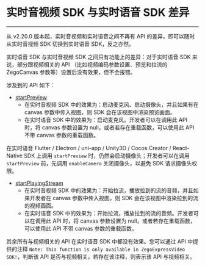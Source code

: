 # 实时音视频 SDK 与实时语音 SDK 差异

- - -

从 v2.20.0 版本起，实时音视频和实时语音之间不再有 API 的差异，即可以随时从实时音视频 SDK 切换到实时语音 SDK，反之亦然。

实时语音 SDK 与实时音视频 SDK 之间只有功能上的差异：对于实时语音 SDK 来说，部分跟视频相关的 API （比如视频编码参数设置、预览和拉流的 ZegoCanvas 参数等）设置后没有效果，但不会报错。

涉及到的 API 如下：

- [startPreview](https://doc-zh.zego.im/article/api?doc=Express_Audio_SDK_API~cpp_macos~class~IZegoExpressEngine#start-preview)
    - 在实时音视频 SDK 中的效果为：启动麦克风、启动摄像头，并且如果有在 canvas 参数中传入视图，则 SDK 会在该视图中渲染预览画面。
    - 在实时语音 SDK 中的效果为：启动麦克风。开发者可以在调用此 API 时，将 canvas 参数设置为 null，或者若存在重载函数，可以使用此 API 不带 canvas 参数的重载函数。

<Warning title="注意">


在实时语音 Flutter / Electron / uni-app / Unity3D / Cocos Creator / React-Native SDK 上调用 `startPreview` 时，仍然会启动摄像头；开发者可以在调用 `startPreview` 前，先调用 `enableCamera` 关闭摄像头，以避免 SDK 请求摄像头权限。
</Warning>


- [startPlayingStream](https://doc-zh.zego.im/article/api?doc=Express_Audio_SDK_API~cpp_macos~class~IZegoExpressEngine#start-playing-stream)
    - 在实时音视频 SDK 中的效果为：开始拉流，播放拉到的流的音频，并且如果开发者在 canvas 参数中传入视图，则 SDK 会在该视图中渲染拉到的流的视频画面。
    - 在实时语音 SDK 中的效果为：开始拉流，播放拉到的流的音频。开发者可以在调用此 API 时，将 canvas 参数设置为 null，或者若存在重载函数，可以使用此 API 不带 canvas 参数的重载函数。

<Warning title="注意">



其余所有与视频相关的 API 在实时语音 SDK 中都没有效果。您可以通过 API 中提供的注释 `Note: This function is only available in ZegoExpressVideo SDK!`，判断该 API 是否与视频相关。若存在该注释，则表示该 API 与视频相关。
</Warning>

<Content />